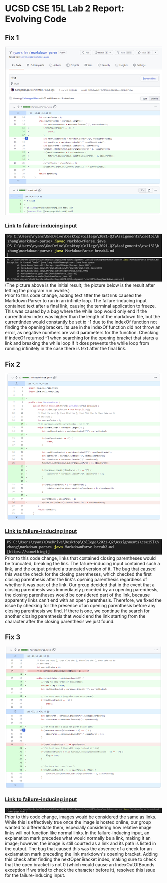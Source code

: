 UCSD CSE 15L Lab 2 Report: Evolving Code
========================================

## Fix 1  

![code-change-1](assets/images/lab2/fix1.png)  
### [Link to failure-inducing input](https://raw.githubusercontent.com/ryan-s-lee/markdown-parse/main/break4.md)  
![failure symptom](assets/images/lab2/issue1.png)  
![later failure symptom](assets/images/lab2/issue1-1.png)  
(The picture above is the initial result; the picture below is the result after letting the program run awhile.)  
Prior to this code change, adding text after the last link caused the Markdown Parser to run in an infinite loop. The failure-inducing input contained text after a final link, causing the terminal application to freeze. This was caused by a bug where the while loop would only end if the currentIndex index was higher than the length of the markdown file, but the currentIndex would constantly be set to -1 due to the indexOf function not finding the opening bracket. Its use in the indexOf function did not throw an error, as negative numbers are valid parameters for the function. Checking if indexOf returned -1 when searching for the opening bracket that starts a link and breaking the while loop if it does prevents the while loop from running infinitely in the case there is text after the final link. 

## Fix 2  

![code-change-1](assets/images/lab2/fix2.png)  
### [Link to failure-inducing input](https://github.com/ryan-s-lee/markdown-parse/blob/main/break2.md)  
![failure symptom](assets/images/lab2/issue2.png)  
Prior to this code change, links that contained closing parentheses would be truncated, breaking the link. The failure-inducing input contained such a link, and the output printed a truncated version of it. The bug that caused this was the check for the closing parentheses, which checked the first closing parenthesis after the link's opening parenthesis regardless of whether it was part of the link. Our group decided that in the event that a closing parenthesis was immediately preceded by an opening parenthesis, the closing parentheses would be considered part of the link, because apparently links can't end with an open parenthesis. Therefore, we fixed the issue by checking for the presence of an opening parenthesis before any closing parenthesis we find. If there is one, we continue the search for another closing parenthesis that would end the link starting from the character after the closing parenthesis we just found. 

## Fix 3  

![code-change-1](assets/images/lab2/fix3.png)  
### [Link to failure-inducing input](https://github.com/ryan-s-lee/markdown-parse/blob/main/break3.md)  
![failure symptom](assets/images/lab2/issue3.png)  
Prior to this code change, images would be considered the same as links. While this is effectively true once the image is hosted online, our group wanted to differentiate them, especially considering how relative image links will not function like normal links. In the failure-inducing input, an explanation mark precedes what would normally be a link, making it an image; however, the image is still counted as a link and its path is listed in the output. The bug that caused this was the absence of a check for an exclamation mark preceding the link markdown's opening bracket. Adding this check after finding the nextOpenBracket index, making sure to check that the open bracket is not 0 (which would cause an IndexOutOfBounds exception if we tried to check the character before it), resolved this issue for the failure-inducing input. 
